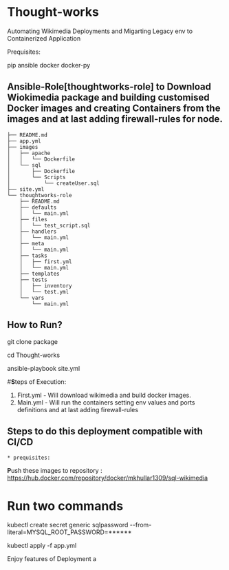 # Thought-works

Automating Wikimedia Deployments and Migarting Legacy env to Containerized Application

Prequisites:

  pip
  ansible
  docker
  docker-py


## Ansible-Role[thoughtworks-role] to Download Wiokimedia package and building customised Docker images and creating Containers from the images and at last adding firewall-rules for node.

```
├── README.md
├── app.yml
├── images
│   ├── apache
│   │   └── Dockerfile
│   └── sql
│       ├── Dockerfile
│       └── Scripts
│           └── createUser.sql
├── site.yml
└── thoughtworks-role
    ├── README.md
    ├── defaults
    │   └── main.yml
    ├── files
    │   └── test_script.sql
    ├── handlers
    │   └── main.yml
    ├── meta
    │   └── main.yml
    ├── tasks
    │   ├── first.yml
    │   └── main.yml
    ├── templates
    ├── tests
    │   ├── inventory
    │   └── test.yml
    └── vars
        └── main.yml
```
        
   ## How to Run?
   
   git clone package
   
   cd Thought-works
   
   ansible-playbook site.yml
   
   #**S**teps of Execution:
   1. First.yml - Will download wikimedia and build docker images. 
   2. Main.yml - Will run the containers setting env values and ports definitions and at last adding firewall-rules
   
   
   
   
   ## Steps to do this deployment compatible with CI/CD 
    * prequisites: 
   
   **P**ush these images to repository : https://hub.docker.com/repository/docker/mkhullar1309/sql-wikimedia
   
   # Run two commands
   
   kubectl create secret generic sqlpassword --from-literal=MYSQL_ROOT_PASSWORD=******
   
   kubectl apply -f app.yml
   
   
   Enjoy features of Deployment a
   
   
   
   
